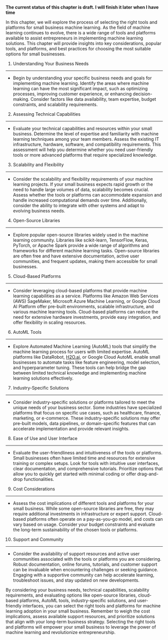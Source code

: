 **The current status of this chapter is draft. I will finish it later when I have time**

In this chapter, we will explore the process of selecting the right tools and platforms for small business machine learning. As the field of machine learning continues to evolve, there is a wide range of tools and platforms available to assist entrepreneurs in implementing machine learning solutions. This chapter will provide insights into key considerations, popular tools, and platforms, and best practices for choosing the most suitable options for small businesses.

1. Understanding Your Business Needs
------------------------------------

* Begin by understanding your specific business needs and goals for implementing machine learning. Identify the areas where machine learning can have the most significant impact, such as optimizing processes, improving customer experience, or enhancing decision-making. Consider factors like data availability, team expertise, budget constraints, and scalability requirements.

2. Assessing Technical Capabilities
-----------------------------------

* Evaluate your technical capabilities and resources within your small business. Determine the level of expertise and familiarity with machine learning techniques among your team members. Assess the existing IT infrastructure, hardware, software, and compatibility requirements. This assessment will help you determine whether you need user-friendly tools or more advanced platforms that require specialized knowledge.

3. Scalability and Flexibility
------------------------------

* Consider the scalability and flexibility requirements of your machine learning projects. If your small business expects rapid growth or the need to handle large volumes of data, scalability becomes crucial. Assess whether the tools or platforms can accommodate expansion and handle increased computational demands over time. Additionally, consider the ability to integrate with other systems and adapt to evolving business needs.

4. Open-Source Libraries
------------------------

* Explore popular open-source libraries widely used in the machine learning community. Libraries like scikit-learn, TensorFlow, Keras, PyTorch, or Apache Spark provide a wide range of algorithms and frameworks for different machine learning tasks. Open-source libraries are often free and have extensive documentation, active user communities, and frequent updates, making them accessible for small businesses.

5. Cloud-Based Platforms
------------------------

* Consider leveraging cloud-based platforms that provide machine learning capabilities as a service. Platforms like Amazon Web Services (AWS) SageMaker, Microsoft Azure Machine Learning, or Google Cloud AI Platform offer pre-built environments, scalable infrastructure, and various machine learning tools. Cloud-based platforms can reduce the need for extensive hardware investments, provide easy integration, and offer flexibility in scaling resources.

6. AutoML Tools
---------------

* Explore Automated Machine Learning (AutoML) tools that simplify the machine learning process for users with limited expertise. AutoML platforms like DataRobot, [H2O.ai](http://H2O.ai), or Google Cloud AutoML enable small businesses to automate tasks like feature engineering, model selection, and hyperparameter tuning. These tools can help bridge the gap between limited technical knowledge and implementing machine learning solutions effectively.

7. Industry-Specific Solutions
------------------------------

* Consider industry-specific solutions or platforms tailored to meet the unique needs of your business sector. Some industries have specialized platforms that focus on specific use cases, such as healthcare, finance, marketing, or e-commerce. These industry-specific solutions may offer pre-built models, data pipelines, or domain-specific features that can accelerate implementation and provide relevant insights.

8. Ease of Use and User Interface
---------------------------------

* Evaluate the user-friendliness and intuitiveness of the tools or platforms. Small businesses often have limited time and resources for extensive training or complex setups. Look for tools with intuitive user interfaces, clear documentation, and comprehensive tutorials. Prioritize options that allow you to quickly get started with minimal coding or offer drag-and-drop functionalities.

9. Cost Considerations
----------------------

* Assess the cost implications of different tools and platforms for your small business. While some open-source libraries are free, they may require additional investments in infrastructure or expert support. Cloud-based platforms often operate on a pay-as-you-go model, and costs can vary based on usage. Consider your budget constraints and evaluate the long-term sustainability of the chosen tools or platforms.

10. Support and Community
-------------------------

* Consider the availability of support resources and active user communities associated with the tools or platforms you are considering. Robust documentation, online forums, tutorials, and customer support can be invaluable when encountering challenges or seeking guidance. Engaging with a supportive community can help accelerate learning, troubleshoot issues, and stay updated on new developments.

By considering your business needs, technical capabilities, scalability requirements, and evaluating options like open-source libraries, cloud-based platforms, AutoML tools, industry-specific solutions, and user-friendly interfaces, you can select the right tools and platforms for machine learning adoption in your small business. Remember to weigh the cost implications, assess available support resources, and prioritize solutions that align with your long-term business strategy. Selecting the right tools and platforms will empower your small business to leverage the power of machine learning and revolutionize entrepreneurship.
